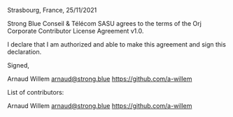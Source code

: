 Strasbourg, France, 25/11/2021

Strong Blue Conseil & Télécom SASU agrees to the terms of the Orj Corporate Contributor License
Agreement v1.0.

I declare that I am authorized and able to make this agreement and sign this
declaration.

Signed,

Arnaud Willem arnaud@strong.blue https://github.com/a-willem

List of contributors:

Arnaud Willem arnaud@strong.blue https://github.com/a-willem

